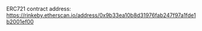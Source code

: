 ERC721 contract address: https://rinkeby.etherscan.io/address/0x9b33ea10b8d31976fab247f97a1fde1b2001ef00